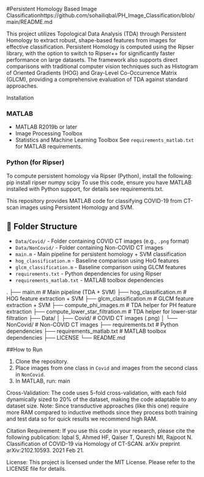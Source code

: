 #Persistent Homology Based Image Classificationhttps://github.com/sohailiqbal/PH_Image_Classification/blob/main/README.md

This project utilizes Topological Data Analysis (TDA) through Persistent Homology to extract robust, shape-based features from images for effective classification. Persistent Homology is computed using the Ripser library, with the option to switch to Ripser++ for significantly faster performance on large datasets. The framework also supports direct comparisons with traditional computer vision techniques such as Histogram of Oriented Gradients (HOG) and Gray-Level Co-Occurrence Matrix (GLCM), providing a comprehensive evaluation of TDA against standard approaches.


Installation
### MATLAB
- MATLAB R2019b or later
- Image Processing Toolbox
- Statistics and Machine Learning Toolbox
See `requirements_matlab.txt` for MATLAB requirements.
### Python (for Ripser)
To compute persistent homology via Ripser (Python), install the following:
pip install ripser numpy scipy
To use this code, ensure you have MATLAB installed with Python support, for details see requirements.txt.


This repository provides MATLAB code for classifying COVID-19 from CT-scan images using Persistent Homology and SVM.
## 📁 Folder Structure
- `Data/Covid/` - Folder containing COVID CT images (e.g., `.png` format)
- `Data/NonCovid/` - Folder containing Non-COVID CT images
- `main.m` - Main pipeline for persistent homology + SVM classification
- `hog_classification.m` - Baseline comparison using HoG features
- `glcm_classification.m` - Baseline comparison using GLCM features
- `requirements.txt` - Python dependencies for using Ripser
- `requirements_matlab.txt` - MATLAB toolbox dependencies

.
├── main.m                          # Main pipeline (TDA + SVM)
├── hog_classification.m            # HOG feature extraction + SVM
├── glcm_classification.m           # GLCM feature extraction + SVM
├── compute_phi_images.m            # TDA helper for PH feature extraction
├── compute_lower_star_filtration.m # TDA helper for lower-star filtration
├── Data/
│   ├── Covid/                      # COVID CT images (.png)
│   └── NonCovid/                   # Non-COVID CT images
├── requirements.txt                # Python dependencies
├── requirements_matlab.txt         # MATLAB toolbox dependencies
├── LICENSE
└── README.md


##How to Run
1. Clone the repository.
2. Place images from one class in `Covid` and images from the second class in `NonCovid`.
3. In MATLAB, run: main

Cross-Validation: The code uses 5-fold cross-validation, with each fold dynamically sized to 20% of the dataset, making the code adaptable to any dataset size. 
Note: Since transductive approaches (like this one) require more RAM compared to inductive methods since they process both training and test data so for quick results we recommend high RAM.


Citation Requirement: If you use this code in your research, please cite the following publication:
Iqbal S, Ahmed HF, Qaiser T, Qureshi MI, Rajpoot N. Classification of COVID-19 via Homology of CT-SCAN. arXiv preprint arXiv:2102.10593. 2021 Feb 21.

License: This project is licensed under the MIT License. Please refer to the LICENSE file for details.



